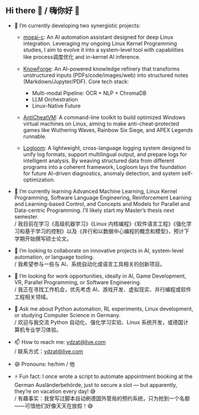 ## Hi there 👋 / 嗨你好 👋

- 🔭 I’m currently developing two synergistic projects:

    - [moeai-c](https://gitlab.dongzeyang.top/ydzat/moeai-c): An AI automation assistant designed for deep Linux integration. Leveraging my ongoing Linux Kernel Programming studies, I aim to evolve it into a system-level tool with capabilities like process调度优化 and in-kernel AI inference.

    - [KnowForge](https://github.com/ydzat/knowforge): An AI-powered knowledge refinery that transforms unstructured inputs (PDFs/code/images/web) into structured notes (Markdown/Jupyter/PDF). Core tech stack:
      - Multi-modal Pipeline: OCR + NLP + ChromaDB
      - LLM Orchestration
      - Linux-Native Future

    - [AntiCheatVM](https://github.com/ydzat/AntiCheatVM): A command-line toolkit to build optimized Windows virtual machines on Linux, aiming to make anti-cheat-protected games like Wuthering Waves, Rainbow Six Siege, and APEX Legends runnable.

    - [Logloom](https://github.com/ydzat/Logloom): A lightweight, cross-language logging system designed to unify log formats, support multilingual output, and prepare logs for intelligent analysis.
By weaving structured data from different programs into a coherent framework, Logloom lays the foundation for future AI-driven diagnostics, anomaly detection, and system self-optimization.

- 🌱 I’m currently learning Advanced Machine Learning, Linux Kernel Programming, Software Language Engineering, Reinforcement Learning and Learning-based Control, and Concepts and Models for Parallel and Data-centric Programming. I’ll likely start my Master’s thesis next semester.  
  / 我目前在学习《高级机器学习》《Linux 内核编程》《软件语言工程》《强化学习和基于学习的控制》以及《并行和以数据中心编程的概念和模型》，预计下学期开始撰写硕士论文。

- 👯 I’m looking to collaborate on innovative projects in AI, system-level automation, or language tooling.  
  / 我希望参与一些与 AI、系统自动化或语言工具相关的创新项目。

- 🤔 I’m looking for work opportunities, ideally in AI, Game Development, VR, Parallel Programming, or Software Engineering.  
  / 我正在寻找工作机会，优先考虑 AI、游戏开发、虚拟现实、并行编程或软件工程相关领域。

- 💬 Ask me about Python automation, RL experiments, Linux development, or studying Computer Science in Germany.  
  / 欢迎与我交流 Python 自动化、强化学习实验、Linux 系统开发，或德国计算机专业学习体验。

- 📫 How to reach me: ydzat@live.com  
  / 联系方式：ydzat@live.com

- 😄 Pronouns: he/him / 他

- ⚡ Fun fact: I once wrote a script to automate appointment booking at the German Ausländerbehörde, just to secure a slot — but apparently, they’re on vacation every day! 😅  
  / 有趣事实：我曾写过脚本自动刷德国外管局的预约系统，只为抢到一个名额——可惜他们好像天天在放假！😅
